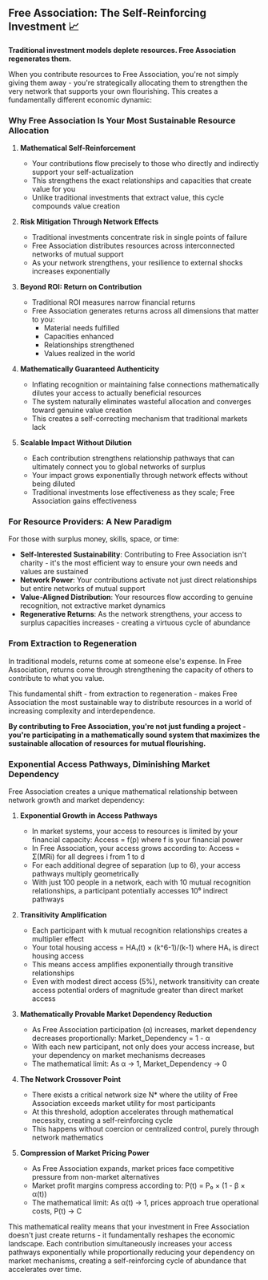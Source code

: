 ## Free Association: The Self-Reinforcing Investment 📈

**Traditional investment models deplete resources. Free Association regenerates them.**

When you contribute resources to Free Association, you're not simply giving them away - you're strategically allocating them to strengthen the very network that supports your own flourishing. This creates a fundamentally different economic dynamic:

### Why Free Association Is Your Most Sustainable Resource Allocation

1. **Mathematical Self-Reinforcement**
   - Your contributions flow precisely to those who directly and indirectly support your self-actualization
   - This strengthens the exact relationships and capacities that create value for you
   - Unlike traditional investments that extract value, this cycle compounds value creation

2. **Risk Mitigation Through Network Effects**
   - Traditional investments concentrate risk in single points of failure
   - Free Association distributes resources across interconnected networks of mutual support
   - As your network strengthens, your resilience to external shocks increases exponentially

3. **Beyond ROI: Return on Contribution**
   - Traditional ROI measures narrow financial returns
   - Free Association generates returns across all dimensions that matter to you:
     - Material needs fulfilled
     - Capacities enhanced
     - Relationships strengthened
     - Values realized in the world

4. **Mathematically Guaranteed Authenticity**
   - Inflating recognition or maintaining false connections mathematically dilutes your access to actually beneficial resources
   - The system naturally eliminates wasteful allocation and converges toward genuine value creation
   - This creates a self-correcting mechanism that traditional markets lack

5. **Scalable Impact Without Dilution**
   - Each contribution strengthens relationship pathways that can ultimately connect you to global networks of surplus
   - Your impact grows exponentially through network effects without being diluted
   - Traditional investments lose effectiveness as they scale; Free Association gains effectiveness


### For Resource Providers: A New Paradigm

For those with surplus money, skills, space, or time:

- **Self-Interested Sustainability**: Contributing to Free Association isn't charity - it's the most efficient way to ensure your own needs and values are sustained
- **Network Power**: Your contributions activate not just direct relationships but entire networks of mutual support
- **Value-Aligned Distribution**: Your resources flow according to genuine recognition, not extractive market dynamics
- **Regenerative Returns**: As the network strengthens, your access to surplus capacities increases - creating a virtuous cycle of abundance

### From Extraction to Regeneration

In traditional models, returns come at someone else's expense. In Free Association, returns come through strengthening the capacity of others to contribute to what you value.

This fundamental shift - from extraction to regeneration - makes Free Association the most sustainable way to distribute resources in a world of increasing complexity and interdependence.

**By contributing to Free Association, you're not just funding a project - you're participating in a mathematically sound system that maximizes the sustainable allocation of resources for mutual flourishing.**

### Exponential Access Pathways, Diminishing Market Dependency

Free Association creates a unique mathematical relationship between network growth and market dependency:

1. **Exponential Growth in Access Pathways**
   - In market systems, your access to resources is limited by your financial capacity: Access = f(p) where f is your financial power
   - In Free Association, your access grows according to: Access = Σ(MRi) for all degrees i from 1 to d
   - For each additional degree of separation (up to 6), your access pathways multiply geometrically
   - With just 100 people in a network, each with 10 mutual recognition relationships, a participant potentially accesses 10⁶ indirect pathways

2. **Transitivity Amplification**
   - Each participant with k mutual recognition relationships creates a multiplier effect
   - Your total housing access = HA₁(t) × (k^6-1)/(k-1) where HA₁ is direct housing access
   - This means access amplifies exponentially through transitive relationships
   - Even with modest direct access (5%), network transitivity can create access potential orders of magnitude greater than direct market access

3. **Mathematically Provable Market Dependency Reduction**
   - As Free Association participation (α) increases, market dependency decreases proportionally: Market_Dependency = 1 - α
   - With each new participant, not only does your access increase, but your dependency on market mechanisms decreases
   - The mathematical limit: As α → 1, Market_Dependency → 0

4. **The Network Crossover Point**
   - There exists a critical network size N* where the utility of Free Association exceeds market utility for most participants
   - At this threshold, adoption accelerates through mathematical necessity, creating a self-reinforcing cycle
   - This happens without coercion or centralized control, purely through network mathematics

5. **Compression of Market Pricing Power**
   - As Free Association expands, market prices face competitive pressure from non-market alternatives
   - Market profit margins compress according to: P(t) = P₀ × (1 - β × α(t))
   - The mathematical limit: As α(t) → 1, prices approach true operational costs, P(t) → C

This mathematical reality means that your investment in Free Association doesn't just create returns - it fundamentally reshapes the economic landscape. Each contribution simultaneously increases your access pathways exponentially while proportionally reducing your dependency on market mechanisms, creating a self-reinforcing cycle of abundance that accelerates over time.